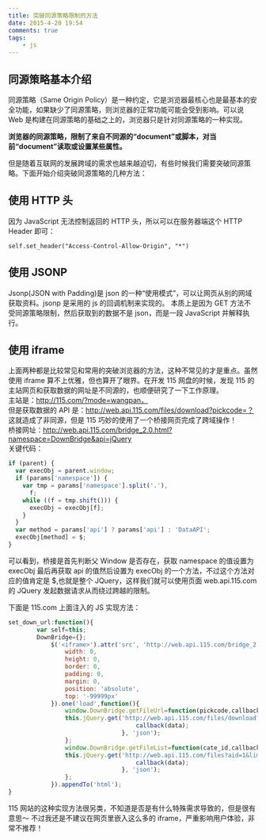 ```yaml
---
title: 突破同源策略限制的方法
date: 2015-4-20 19:54
comments: true
tags:
	- js
---
```


## 同源策略基本介绍

同源策略（Same Origin Policy）是一种约定，它是浏览器最核心也是最基本的安全功能，如果缺少了同源策略，则浏览器的正常功能可能会受到影响。可以说 Web 是构建在同源策略的基础之上的，浏览器只是针对同源策略的一种实现。

**浏览器的同源策略，限制了来自不同源的“document”或脚本，对当前“document”读取或设置某些属性。**

但是随着互联网的发展跨域的需求也越来越迫切，有些时候我们需要突破同源策略。下面开始介绍突破同源策略的几种方法：

## 使用 HTTP 头

因为 JavaScript 无法控制返回的 HTTP 头，所以可以在服务器端这个 HTTP Header 即可：

```
self.set_header("Access-Control-Allow-Origin", "*")
```

## 使用 JSONP

Jsonp(JSON with Padding)是 json 的一种“使用模式”，可以让网页从别的网域获取资料。jsonp 是采用的 js 的回调机制来实现的。
本质上是因为 GET 方法不受同源策略限制，然后获取到的数据不是 json，而是一段 JavaScript 并解释执行。

## 使用 iframe

上面两种都是比较常见和常用的突破浏览器的方法，这种不常见的才是重点。虽然使用 iframe 算不上优雅，但也算开了眼界。在开发 115 网盘的时候，发现 115
的主站网页和获取数据的网址是不同源的，也顺便研究了一下工作原理。  
主站是：http://115.com/?mode=wangpan，  
但是获取数据的 API 是：http://web.api.115.com/files/download?pickcode=？  
这就造成了非同源，但是 115 巧妙的使用了一个桥接网页完成了跨域操作！  
桥接网址：http://web.api.115.com/bridge_2.0.html?namespace=DownBridge&api=jQuery  
关键代码：

```js
if (parent) {
  var execObj = parent.window;
  if (params['namespace']) {
    var tmp = params['namespace'].split('.'),
      f;
    while ((f = tmp.shift())) {
      execObj = execObj[f];
    }
  }
  var method = params['api'] ? params['api'] : 'DataAPI';
  execObj[method] = $;
}
```

可以看到，桥接是首先判断父 Window 是否存在，获取 namespace 的值设置为 execObj 最后再获取 api 的值然后设置为 execObj 的一个方法，不过这个方法对应的值肯定是 \$,也就是整个 JQuery，这样我们就可以使用页面 web.api.115.com 的 JQuery 发起数据请求从而绕过跨越的限制。

下面是 115.com 上面注入的 JS 实现方法：

```js
set_down_url:function(){
		var self=this;
		DownBridge={};
			$('<iframe>').attr('src', 'http://web.api.115.com/bridge_2.0.html?namespace=DownBridge&api=jQuery').css({
				width: 0,
				height: 0,
				border: 0,
				padding: 0,
				margin: 0,
				position: 'absolute',
				top: '-99999px'
			}).one('load',function(){
				window.DownBridge.getFileUrl=function(pickcode,callback){
				this.jQuery.get('http://web.api.115.com/files/download?pickcode=' + pickcode, function (data) {
									callback(data);
								}, 'json');
				};
				window.DownBridge.getFileList=function(cate_id,callback){
				this.jQuery.get('http://web.api.115.com/files?aid=1&limit=1000&show_dir=1&cid=' + cate_id, function (data) {
									callback(data);
								}, 'json');
				};
			}).appendTo('html');
}
```

115 网站的这种实现方法很另类，不知道是否是有什么特殊需求导致的，但是很有意思～
不过我还是不建议在网页里嵌入这么多的 iframe，严重影响用户体验，非常不推荐！
